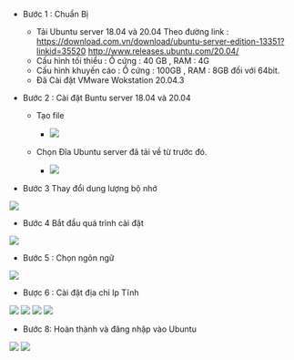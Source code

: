  - Bước 1 : Chuẩn Bị 
    + Tải Ubuntu server 18.04 và 20.04 Theo đường link : https://download.com.vn/download/ubuntu-server-edition-13351?linkid=35520
    http://www.releases.ubuntu.com/20.04/
    + Cấu hình tối thiểu : Ổ cứng : 40 GB , RAM : 4G
    + Cấu hình khuyến cáo : Ổ cứng : 100GB , RAM : 8GB đối với 64bit.
    + Đã Cài đặt VMware Wokstation 20.04.3
- Bước 2 : Cài đặt Buntu server 18.04 và 20.04
   + Tạo file
        - <img src = "../img/1.png">
        
    + Chọn Đĩa Ubuntu server đã tải về từ trước đó.
        - <img src = "../img/2.png">


- Bước 3 Thay đổi dung lượng bộ nhớ
<img src = "../img/3.png">

- Bước 4 Bắt đầu quá trình cài đặt
<img src = "../img/4.png">

- Bước 5 : Chọn ngôn ngữ 
<img src = "../img/5.png">

- Bược 6 : Cài đặt địa chỉ Ip Tĩnh 
<img src = "../img/8.png">
<img src = "../img/9.png">
<img src = "../img/10.png">
<img src = "../img/11.png">

- Bước 8: Hoàn thành và đăng nhập vào Ubuntu
<img src = "../img/22.png">
<img src = "../img/23.png">


    